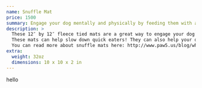 ```yaml
---
name: Snuffle Mat
price: 1500
summary: Engage your dog mentally and physically by feeding them with a handmade colorful snuffle mat!
description: >
  These 12″ by 12″ fleece tied mats are a great way to engage your dog’s most powerful sense – their sense of smell. Sprinkling in their daily food or a few treats gets them quickly snuffling around in the fleece after their tasty treats.
  These mats can help slow down quick eaters! They can also help your dog become more active and mentally engaged, because your dog has to use their brain and nose for their food instead of just eating it out of a plain, boring bowl. They work for dogs of any size, age, or disability – my own dog who’s blind and deaf LOVES these!
  You can read more about snuffle mats here: http://www.paw5.us/blog/what-is-a-snuffle-mat/
extra:
  weight: 32oz
  dimensions: 10 x 10 x 2 in
---
```

hello